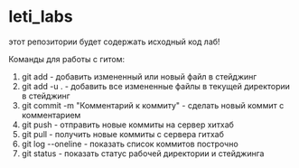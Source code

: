 # leti_labs 
этот репозитории будет содержать исходный код лаб! 

Команды для работы с гитом:

1) git add <file> - добавить измененный или новый файл в стейджинг
2) git add -u . - добавить все измененные файлы в текущей директории в стейджинг
3) git commit -m "Комментарий к коммиту" - сделать новый коммит с комментарием
4) git push - отправить новые коммиты на сервер хитхаб
5) git pull - получить новые коммиты с сервера гитхаб
6) git log --oneline - показать список коммитов построчно
7) git status - показать статус рабочей директории и стейджинга

